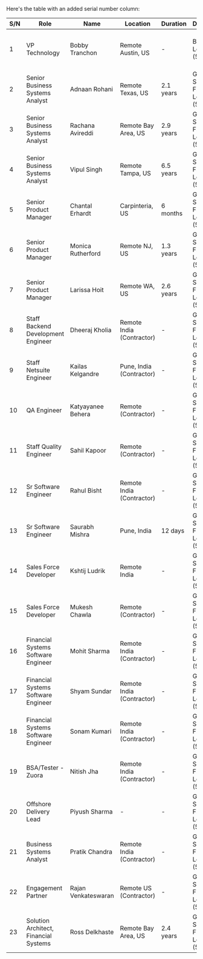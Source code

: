 Here's the table with an added serial number column:

| **S/N** | **Role**                               | **Name**                | **Location**            | **Duration**           | **Department**                       | **Reports To**                                  |
|---------|----------------------------------------|-------------------------|-------------------------|------------------------|--------------------------------------|-------------------------------------------------|
| 1       | VP Technology                          | Bobby Tranchon          | Remote Austin, US       | -                      | BT Leadership (5508)                   | Mannie Heer (SVP, Enterprise Systems and Infrastructure) |
| 2       | Senior Business Systems Analyst        | Adnaan Rohani           | Remote Texas, US        | 2.1 years              | G & A Systems - Finance & Legal (5507) | -                                               |
| 3       | Senior Business Systems Analyst        | Rachana Avireddi        | Remote Bay Area, US     | 2.9 years              | G & A Systems - Finance & Legal (5507) | -                                               |
| 4       | Senior Business Systems Analyst        | Vipul Singh             | Remote Tampa, US        | 6.5 years              | G & A Systems - Finance & Legal (5507) | -                                               |
| 5       | Senior Product Manager                 | Chantal Erhardt         | Carpinteria, US         | 6 months               | G & A Systems - Finance & Legal (5507) | -                                               |
| 6       | Senior Product Manager                 | Monica Rutherford       | Remote NJ, US           | 1.3 years              | G & A Systems - Finance & Legal (5507) | -                                               |
| 7       | Senior Product Manager                 | Larissa Hoit            | Remote WA, US           | 2.6 years              | G & A Systems - Finance & Legal (5507) | -                                               |
| 8       | Staff Backend Development Engineer     | Dheeraj Kholia          | Remote India (Contractor) | -                    | G & A Systems - Finance & Legal (5507) | -                                               |
| 9       | Staff Netsuite Engineer                | Kailas Kelgandre        | Pune, India (Contractor) | -                     | G & A Systems - Finance & Legal (5507) | -                                               |
| 10      | QA Engineer                            | Katyayanee Behera       | Remote (Contractor)     | -                      | G & A Systems - Finance & Legal (5507) | -                                               |
| 11      | Staff Quality Engineer                 | Sahil Kapoor            | Remote (Contractor)     | -                      | G & A Systems - Finance & Legal (5507) | -                                               |
| 12      | Sr Software Engineer                   | Rahul Bisht             | Remote India (Contractor) | -                    | G & A Systems - Finance & Legal (5507) | -                                               |
| 13      | Sr Software Engineer                   | Saurabh Mishra          | Pune, India             | 12 days                | G & A Systems - Finance & Legal (5507) | -                                               |
| 14      | Sales Force Developer                  | Kshtij Ludrik           | Remote India            | -                      | G & A Systems - Finance & Legal (5507) | -                                               |
| 15      | Sales Force Developer                  | Mukesh Chawla           | Remote (Contractor)     | -                      | G & A Systems - Finance & Legal (5507) | -                                               |
| 16      | Financial Systems Software Engineer    | Mohit Sharma            | Remote India (Contractor) | -                    | G & A Systems - Finance & Legal (5507) | -                                               |
| 17      | Financial Systems Software Engineer    | Shyam Sundar            | Remote India (Contractor) | -                    | G & A Systems - Finance & Legal (5507) | -                                               |
| 18      | Financial Systems Software Engineer    | Sonam Kumari            | Remote India (Contractor) | -                    | G & A Systems - Finance & Legal (5507) | -                                               |
| 19      | BSA/Tester - Zuora                     | Nitish Jha              | Remote India (Contractor) | -                    | G & A Systems - Finance & Legal (5507) | -                                               |
| 20      | Offshore Delivery Lead                 | Piyush Sharma           | -                       | -                      | G & A Systems - Finance & Legal (5507) | -                                               |
| 21      | Business Systems Analyst               | Pratik Chandra          | Remote India (Contractor) | -                    | G & A Systems - Finance & Legal (5507) | -                                               |
| 22      | Engagement Partner                     | Rajan Venkateswaran     | Remote US (Contractor)  | -                      | G & A Systems - Finance & Legal (5507) | -                                               |
| 23      | Solution Architect, Financial Systems  | Ross Delkhaste          | Remote Bay Area, US     | 2.4 years              | G & A Systems - Finance & Legal (5507) | -                                               |